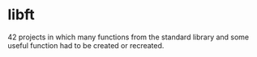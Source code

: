 # libft

42 projects in which many functions from the standard library and some useful function had to be created or recreated.
